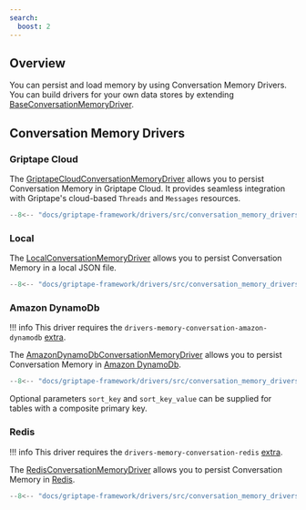 ```yaml
---
search:
  boost: 2 
---
```


## Overview

You can persist and load memory by using Conversation Memory Drivers. You can build drivers for your own data stores by extending [BaseConversationMemoryDriver](../../reference/griptape/drivers/memory/conversation/base_conversation_memory_driver.md).

## Conversation Memory Drivers

### Griptape Cloud

The [GriptapeCloudConversationMemoryDriver](../../reference/griptape/drivers/memory/conversation/griptape_cloud_conversation_memory_driver.md)  allows you to persist Conversation Memory in Griptape Cloud. It provides seamless integration with Griptape's cloud-based `Threads` and `Messages` resources.

```python
--8<-- "docs/griptape-framework/drivers/src/conversation_memory_drivers_griptape_cloud.py"
```

### Local

The [LocalConversationMemoryDriver](../../reference/griptape/drivers/memory/conversation/local_conversation_memory_driver.md) allows you to persist Conversation Memory in a local JSON file.

```python
--8<-- "docs/griptape-framework/drivers/src/conversation_memory_drivers_1.py"
```

### Amazon DynamoDb

!!! info
    This driver requires the `drivers-memory-conversation-amazon-dynamodb` [extra](../index.md#extras).

The [AmazonDynamoDbConversationMemoryDriver](../../reference/griptape/drivers/memory/conversation/amazon_dynamodb_conversation_memory_driver.md) allows you to persist Conversation Memory in [Amazon DynamoDb](https://aws.amazon.com/dynamodb/).

```python
--8<-- "docs/griptape-framework/drivers/src/conversation_memory_drivers_2.py"
```
Optional parameters `sort_key` and `sort_key_value` can be supplied for tables with a composite primary key.


### Redis

!!! info
    This driver requires the `drivers-memory-conversation-redis` [extra](../index.md#extras).

The [RedisConversationMemoryDriver](../../reference/griptape/drivers/memory/conversation/redis_conversation_memory_driver.md) allows you to persist Conversation Memory in [Redis](https://redis.io/).

```python
--8<-- "docs/griptape-framework/drivers/src/conversation_memory_drivers_3.py"
```

